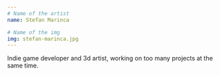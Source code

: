 ```yaml
---
# Name of the artist
name: Stefan Marinca

# Name of the img
img: stefan-marinca.jpg
---
```


Indie game developer and 3d artist, working on too many projects at the same time.